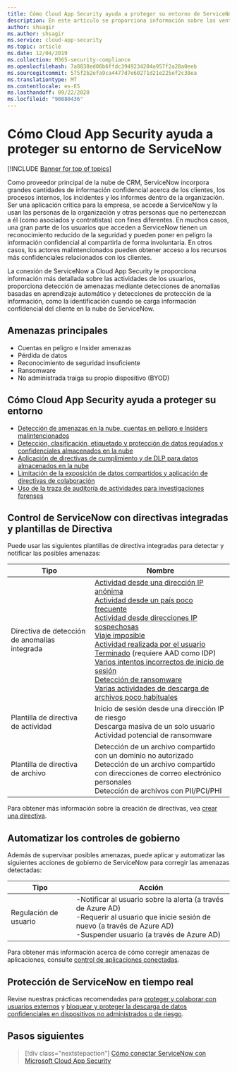 ```yaml
---
title: Cómo Cloud App Security ayuda a proteger su entorno de ServiceNow
description: En este artículo se proporciona información sobre las ventajas de conectar la aplicación de ServiceNow a Cloud App Security mediante el conector de API para la visibilidad y el control del uso.
author: shsagir
ms.author: shsagir
ms.service: cloud-app-security
ms.topic: article
ms.date: 12/04/2019
ms.collection: M365-security-compliance
ms.openlocfilehash: 7a8838ed08b6ffdc3949234204a957f2a28a0eeb
ms.sourcegitcommit: 575f2b2efa9ca4477d7e60271d21e225ef2c38ea
ms.translationtype: MT
ms.contentlocale: es-ES
ms.lasthandoff: 09/22/2020
ms.locfileid: "90880436"
---
```

# <a name="how-cloud-app-security-helps-protect-your-servicenow-environment"></a>Cómo Cloud App Security ayuda a proteger su entorno de ServiceNow

[!INCLUDE [Banner for top of topics](includes/banner.md)]

Como proveedor principal de la nube de CRM, ServiceNow incorpora grandes cantidades de información confidencial acerca de los clientes, los procesos internos, los incidentes y los informes dentro de la organización. Ser una aplicación crítica para la empresa, se accede a ServiceNow y la usan las personas de la organización y otras personas que no pertenezcan a él (como asociados y contratistas) con fines diferentes. En muchos casos, una gran parte de los usuarios que acceden a ServiceNow tienen un reconocimiento reducido de la seguridad y pueden poner en peligro la información confidencial al compartirla de forma involuntaria. En otros casos, los actores malintencionados pueden obtener acceso a los recursos más confidenciales relacionados con los clientes.

La conexión de ServiceNow a Cloud App Security le proporciona información más detallada sobre las actividades de los usuarios, proporciona detección de amenazas mediante detecciones de anomalías basadas en aprendizaje automático y detecciones de protección de la información, como la identificación cuando se carga información confidencial del cliente en la nube de ServiceNow.

## <a name="main-threats"></a>Amenazas principales

- Cuentas en peligro e Insider amenazas
- Pérdida de datos
- Reconocimiento de seguridad insuficiente
- Ransomware
- No administrada traiga su propio dispositivo (BYOD)

## <a name="how-cloud-app-security-helps-to-protect-your-environment"></a>Cómo Cloud App Security ayuda a proteger su entorno

- [Detección de amenazas en la nube, cuentas en peligro e Insiders malintencionados](best-practices.md#detect-cloud-threats-compromised-accounts-malicious-insiders-and-ransomware)
- [Detección, clasificación, etiquetado y protección de datos regulados y confidenciales almacenados en la nube](best-practices.md#discover-classify-label-and-protect-regulated-and-sensitive-data-stored-in-the-cloud)
- [Aplicación de directivas de cumplimiento y de DLP para datos almacenados en la nube](best-practices.md#enforce-dlp-and-compliance-policies-for-data-stored-in-the-cloud)
- [Limitación de la exposición de datos compartidos y aplicación de directivas de colaboración](best-practices.md#limit-exposure-of-shared-data-and-enforce-collaboration-policies)
- [Uso de la traza de auditoría de actividades para investigaciones forenses](best-practices.md#use-the-audit-trail-of-activities-for-forensic-investigations)

## <a name="control-servicenow-with-built-in-policies-and-policy-templates"></a>Control de ServiceNow con directivas integradas y plantillas de Directiva

Puede usar las siguientes plantillas de directiva integradas para detectar y notificar las posibles amenazas:

| Tipo | Nombre |
| ---- | ---- |
| Directiva de detección de anomalías integrada | [Actividad desde una dirección IP anónima](anomaly-detection-policy.md#activity-from-anonymous-ip-addresses)<br />[Actividad desde un país poco frecuente](anomaly-detection-policy.md#activity-from-infrequent-country)<br />[Actividad desde direcciones IP sospechosas](anomaly-detection-policy.md#activity-from-suspicious-ip-addresses)<br />[Viaje imposible](anomaly-detection-policy.md#impossible-travel)<br />[Actividad realizada por el usuario Terminado](anomaly-detection-policy.md#activity-performed-by-terminated-user) (requiere AAD como IDP)<br />[Varios intentos incorrectos de inicio de sesión](anomaly-detection-policy.md#multiple-failed-login-attempts)<br />[Detección de ransomware](anomaly-detection-policy.md#ransomware-activity)<br />[Varias actividades de descarga de archivos poco habituales](anomaly-detection-policy.md#unusual-activities-by-user) |
| Plantilla de directiva de actividad | Inicio de sesión desde una dirección IP de riesgo<br />Descarga masiva de un solo usuario<br />Actividad potencial de ransomware |
| Plantilla de directiva de archivo | Detección de un archivo compartido con un dominio no autorizado<br />Detección de un archivo compartido con direcciones de correo electrónico personales<br />Detección de archivos con PII/PCI/PHI |

Para obtener más información sobre la creación de directivas, vea [crear una directiva](control-cloud-apps-with-policies.md#create-a-policy).

## <a name="automate-governance-controls"></a>Automatizar los controles de gobierno

Además de supervisar posibles amenazas, puede aplicar y automatizar las siguientes acciones de gobierno de ServiceNow para corregir las amenazas detectadas:

| Tipo | Acción |
| ---- | ---- |
| Regulación de usuario | -Notificar al usuario sobre la alerta (a través de Azure AD)<br />-Requerir al usuario que inicie sesión de nuevo (a través de Azure AD)<br />-Suspender usuario (a través de Azure AD) |

Para obtener más información acerca de cómo corregir amenazas de aplicaciones, consulte [control de aplicaciones conectadas](governance-actions.md).

## <a name="protect-servicenow-in-real-time"></a>Protección de ServiceNow en tiempo real

Revise nuestras prácticas recomendadas para [proteger y colaborar con usuarios externos](best-practices.md#secure-collaboration-with-external-users-by-enforcing-real-time-session-controls) y [bloquear y proteger la descarga de datos confidenciales en dispositivos no administrados o de riesgo](best-practices.md#block-and-protect-download-of-sensitive-data-to-unmanaged-or-risky-devices).

## <a name="next-steps"></a>Pasos siguientes

> [!div class="nextstepaction"]
> [Cómo conectar ServiceNow con Microsoft Cloud App Security](connect-servicenow-to-microsoft-cloud-app-security.md)
